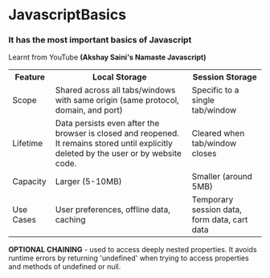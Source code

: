 # JavascriptBasics

<h3> It has the most important basics of Javascript </h3>
<p>Learnt from YouTube <b>(Akshay Saini's Namaste Javascript)</b></p>

<table>
  <tr>
    <th>Feature</th>
    <th>Local Storage	</th>
    <th>Session Storage</th> 
  </tr>
  <tr>
    <td>Scope</td>
    <td>Shared across all tabs/windows with same origin (same protocol, domain, and port)</td>
    <td>Specific to a single tab/window</td>
  </tr>
  <tr>
    <td>Lifetime</td>
    <td>Data persists even after the browser is closed and reopened. It remains stored until explicitly deleted by the user or by website code.</td>
    <td>Cleared when tab/window closes</td>
  </tr>   
  <tr>
    <td>Capacity</td>
    <td>Larger (5-10MB)</td>
    <td>Smaller (around 5MB)</td>
  </tr>
  <tr>
    <td>Use Cases</td>
    <td>User preferences, offline data, caching</td>
    <td>Temporary session data, form data, cart data</td>
  </tr>
</table>

<b>OPTIONAL CHAINING</b> - used to access deeply nested properties. It avoids runtime errors by returning 'undefined' when trying to access properties and methods of undefined or null. 
